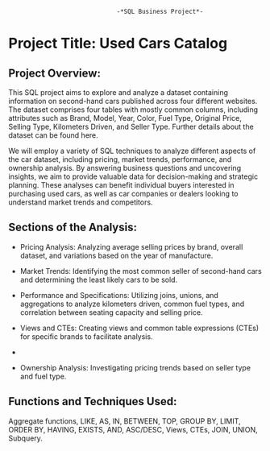 
                                  -*SQL Business Project*-
# Project Title: Used Cars Catalog

## Project Overview:

This SQL project aims to explore and analyze a dataset containing information on second-hand cars 
published across four different websites. The dataset comprises four tables with mostly common columns,
including attributes such as Brand, Model, Year, Color, Fuel Type, Original Price, Selling Type, 
Kilometers Driven, and Seller Type. Further details about the dataset can be found here.

We will employ a variety of SQL techniques to analyze different aspects of the car dataset, including 
pricing, market trends, performance, and ownership analysis. By answering business questions and uncovering
insights, we aim to provide valuable data for decision-making and strategic planning. These analyses can
benefit individual buyers interested in purchasing used cars, as well as car companies or dealers looking
to understand market trends and competitors.

## Sections of the Analysis:

-  Pricing Analysis: Analyzing average selling prices by brand, overall dataset, and variations based on the
    year of manufacture.
   
-  Market Trends: Identifying the most common seller of second-hand cars and determining the least likely
    cars to be sold.
   
-  Performance and Specifications: Utilizing joins, unions, and aggregations to analyze kilometers driven,
    common fuel types, and correlation between seating capacity and selling price.
   
-  Views and CTEs: Creating views and common table expressions (CTEs) for specific brands to facilitate analysis.
-  
-  Ownership Analysis: Investigating pricing trends based on seller type and fuel type.
  
## Functions and Techniques Used:

Aggregate functions, LIKE, AS, IN, BETWEEN, TOP, GROUP BY, LIMIT, ORDER BY, HAVING, EXISTS, AND, ASC/DESC, Views, CTEs, JOIN, UNION, Subquery.

